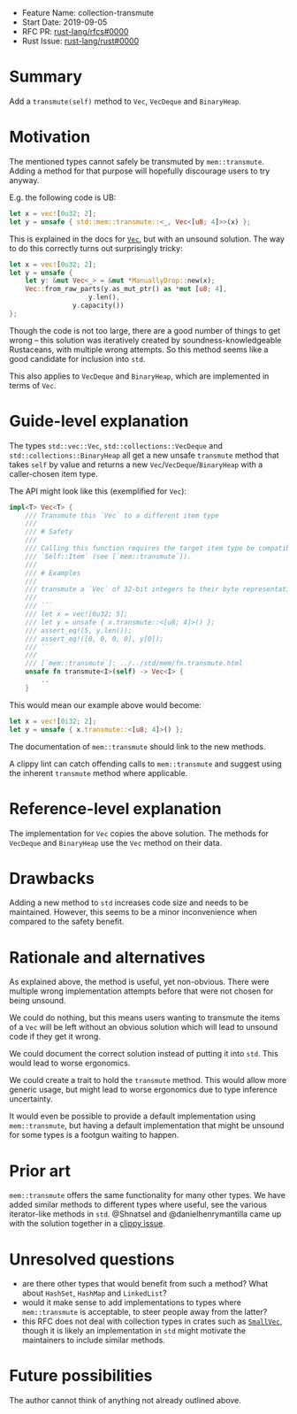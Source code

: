 - Feature Name: collection-transmute
- Start Date: 2019-09-05
- RFC PR: [rust-lang/rfcs#0000](https://github.com/rust-lang/rfcs/pull/0000)
- Rust Issue: [rust-lang/rust#0000](https://github.com/rust-lang/rust/issues/0000)

# Summary
[summary]: #summary

Add a `transmute(self)` method to `Vec`, `VecDeque` and `BinaryHeap`.

# Motivation
[motivation]: #motivation

The mentioned types cannot safely be transmuted by `mem::transmute`. Adding a 
method for that purpose will hopefully discourage users to try anyway.

E.g. the following code is UB:

```rust
let x = vec![0u32; 2];
let y = unsafe { std::mem::transmute::<_, Vec<[u8; 4]>>(x) };
```

This is explained in the docs for [`Vec`], but with an unsound solution. The 
way to do this correctly turns out surprisingly tricky:

```rust
let x = vec![0u32; 2];
let y = unsafe {
    let y: &mut Vec<_> = &mut *ManuallyDrop::new(x);
    Vec::from_raw_parts(y.as_mut_ptr() as *mut [u8; 4],
       		        y.len(),
		        y.capacity())
};
```

Though the code is not too large, there are a good number of things to get 
wrong – this solution was iteratively created by soundness-knowledgeable 
Rustaceans, with multiple wrong attempts. So this method seems like a good 
candidate for inclusion into `std`.

This also applies to `VecDeque` and `BinaryHeap`, which are implemented in 
terms of `Vec`.

[`Vec`]: https://doc.rust-lang.org/std/vec/struct.Vec.html

# Guide-level explanation
[guide-level-explanation]: #guide-level-explanation

The types `std::vec::Vec`, `std::collections::VecDeque` and 
`std::collections::BinaryHeap` all get a new unsafe `transmute` method that 
takes `self` by value and returns a new `Vec`/`VecDeque`/`BinaryHeap` with a 
caller-chosen item type.

The API might look like this (exemplified for `Vec`):

```rust
impl<T> Vec<T> {
    /// Transmute this `Vec` to a different item type
    ///
    /// # Safety
    ///
    /// Calling this function requires the target item type be compatible with
    /// `Self::Item` (see [`mem::transmute`]).
    ///
    /// # Examples
    ///
    /// transmute a `Vec` of 32-bit integers to their byte representations:
    ///
    /// ```
    /// let x = vec![0u32; 5];
    /// let y = unsafe { x.transmute::<[u8; 4]>() };
    /// assert_eq!(5, y.len());
    /// assert_eq!([0, 0, 0, 0], y[0]);
    /// ```
    ///
    /// [`mem::transmute`]: ../../std/mem/fn.transmute.html
    unsafe fn transmute<I>(self) -> Vec<I> {
        ..
    }
```

This would mean our example above would become:

```rust
let x = vec![0i32; 2];
let y = unsafe { x.transmute::<[u8; 4]>() };
```

The documentation of `mem::transmute` should link to the new methods.

A clippy lint can catch offending calls to `mem::transmute` and suggest using 
the inherent `transmute` method where applicable.

# Reference-level explanation
[reference-level-explanation]: #reference-level-explanation

The implementation for `Vec` copies the above solution. The methods for 
`VecDeque` and `BinaryHeap` use the `Vec` method on their data.

# Drawbacks
[drawbacks]: #drawbacks

Adding a new method to `std` increases code size and needs to be maintained. 
However, this seems to be a minor inconvenience when compared to the safety 
benefit.

# Rationale and alternatives
[rationale-and-alternatives]: #rationale-and-alternatives

As explained above, the method is useful, yet non-obvious. There were multiple 
wrong implementation attempts before that were not chosen for being unsound.

We could do nothing, but this means users wanting to transmute the items of a 
`Vec` will be left without an obvious solution which will lead to unsound code 
if they get it wrong.

We could document the correct solution instead of putting it into `std`. This 
would lead to worse ergonomics.

We could create a trait to hold the `transmute` method. This would allow more 
generic usage, but might lead to worse ergonomics due to type inference 
uncertainty.

It would even be possible to provide a default implementation using 
`mem::transmute`, but having a default implementation that might be unsound for 
some types is a footgun waiting to happen.

# Prior art
[prior-art]: #prior-art

`mem::transmute` offers the same functionality for many other types. We have 
added similar methods to different types where useful, see the various 
iterator-like methods in `std`. @Shnatsel and @danielhenrymantilla came up 
with the solution together in a 
[clippy issue](https://github.com/rust-lang/rust-clippy/issues/4484).

# Unresolved questions
[unresolved-questions]: #unresolved-questions

- are there other types that would benefit from such a method? What about 
`HashSet`, `HashMap` and `LinkedList`?
- would it make sense to add implementations to types where `mem::transmute` is 
acceptable, to steer people away from the latter?
- this RFC does not deal with collection types in crates such as 
[`SmallVec`](https://docs.rs/smallvec), though it is likely an implementation 
in `std` might motivate the maintainers to include similar methods.

# Future possibilities
[future-possibilities]: #future-possibilities

The author cannot think of anything not already outlined above.
